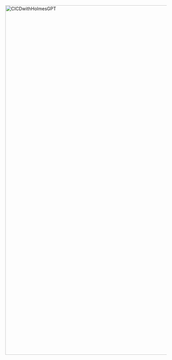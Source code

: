 <img width="1988" height="1092" alt="CICDwithHolmesGPT" src="https://github.com/user-attachments/assets/0e3cb270-339d-477d-b534-bd5167c4bd32" />
